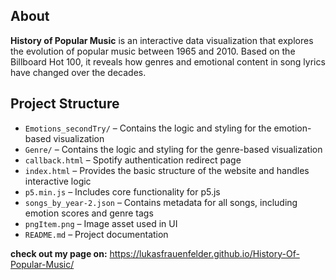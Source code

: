
## About
**History of Popular Music** is an interactive data visualization that explores the evolution of popular music between 1965 and 2010. Based on the Billboard Hot 100, it reveals how genres and emotional content in song lyrics have changed over the decades.

## Project Structure
- `Emotions_secondTry/` – Contains the logic and styling for the emotion-based visualization 
- `Genre/` – Contains the logic and styling for the genre-based visualization
- `callback.html` – Spotify authentication redirect page  
- `index.html` – Provides the basic structure of the website and handles interactive logic  
- `p5.min.js` –  Includes core functionality for p5.js
- `songs_by_year-2.json` – Contains metadata for all songs, including emotion scores and genre tags
- `pngItem.png` – Image asset used in UI  
- `README.md` – Project documentation


**check out my page on:**
https://lukasfrauenfelder.github.io/History-Of-Popular-Music/

